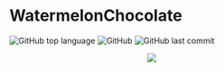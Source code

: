 # WatermelonChocolate

![GitHub top language](https://img.shields.io/github/languages/top/AbhilashG97/WatermelonChocolate.svg?color=blue) ![GitHub](https://img.shields.io/github/license/AbhilashG97/WatermelonChocolate.svg?color=orange) ![GitHub last commit](https://img.shields.io/github/last-commit/AbhilashG97/WatermelonChocolate.svg?color=red)

<p align="center"><img src ="https://github.com/AbhilashG97/WatermelonChocolate/blob/master/images/image.jpg"/></p>

